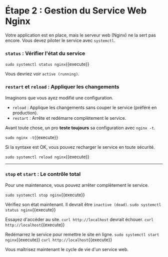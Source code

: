 # Étape 2 : Gestion du Service Web Nginx

Votre application est en place, mais le serveur web (Nginx) ne la sert pas encore. Vous devez piloter le service avec `systemctl`.

### `status` : Vérifier l'état du service

`sudo systemctl status nginx`{{execute}}

Vous devriez voir `active (running)`.

### `restart` et `reload` : Appliquer les changements

Imaginons que vous ayez modifié une configuration.
-   `reload` : Applique les changements sans couper le service (préféré en production).
-   `restart` : Arrête et redémarre complètement le service.

Avant toute chose, un pro **teste toujours** sa configuration avec `nginx -t`.

`sudo nginx -t`{{execute}}

Si la syntaxe est OK, vous pouvez recharger le service en toute sécurité.

`sudo systemctl reload nginx`{{execute}}

---
### `stop` et `start` : Le contrôle total

Pour une maintenance, vous pouvez arrêter complètement le service.

`sudo systemctl stop nginx`{{execute}}

Vérifiez son état maintenant. Il devrait être `inactive (dead)`.
`sudo systemctl status nginx`{{execute}}

Essayez d'accéder au site. `curl http://localhost` devrait échouer.
`curl http://localhost`{{execute}}

Redémarrez le service pour remettre le site en ligne.
`sudo systemctl start nginx`{{execute}}
`curl http://localhost`{{execute}}

Vous maîtrisez maintenant le cycle de vie d'un service web.